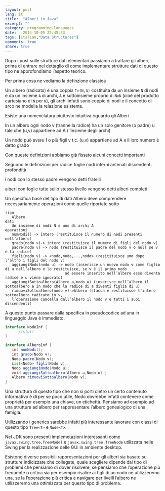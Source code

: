 ```yaml
---
layout: post
lang: it
title:  "Alberi in Java"
excerpt: ""
category: programming-languages
date:   2014-10-05 22:45:33
tags: [Italian,"Data Structures"]
comments: true
share: true
---
```

Dopo i post sulle strutture dati elementari passiamo a trattare gli alberi, prima di entrare nel dettaglio di come implementare strutture dati di questo tipo ne approfondiamo l’aspetto teorico.

Per prima cosa ne vediamo la definzione classica

Un albero (radicato) è una coppia `T=(N,A)` costituita da un insieme `N` di nodi e da un insieme `A` di archi, `A` è sottoinsieme proprio di `NxN` (cioè del prodotto cartesiano di `N` per `N`), gli archi infatti sono coppie di nodi e il concetto di arco ne modella la relazione esistente.

Esiste una nomenclatura piuttosto intuitiva riguardo gli Alberi

In un albero ogni nodo v (tranne la radice) ha un solo genitore (o padre) u tale che (u,v) appartiene ad A (l’insieme degli archi)

Un nodo può avere 1 o più figli v t.c. (u,v) appartiene ad A e il loro numero è detto grado

Con queste definizioni abbiamo già fissato alcuni concetti importanti

Seguono le definizioni per 
radice
foglie
nodi interni
antenati
discendenti
profondità

i nodi con lo stesso padre vengono detti fratelli

alberi con foglie tutte sullo stesso livello vengono detti alberi completi

Un specifica base del tipo di dati Albero deve comprendere necessariamente operazioni come quelle riportate sotto
```
tipo
   Albero
dati
   Un insieme di nodi N e uno di archi A
operazioni
   numNodi() -> intero (restituisce il numero di nodi presenti nell’albero)
   grado(nodo v)-> intero (restituisce il numero di figli del nodo v)
   padre(nodo v) -> nodo (restituisce il padre del nodo v o null se v è la radice)
   figli(nodo v) -> <nodo,nodo,...,nodo> (resitituisce uno dopo l’altro i figli del nodo v)
   aggiungiNodo(nodo u) -> nodo (inserisce un nuovo nodo v come figlio di u nell’albero e lo restituisce, se v è il primo nodo 
                           ad essere inserito nell’albero esso diventa radice e u viene ignorato)
   aggiungiSottoalbero(Albero a,nodo u) (inserisce nell’albero il sottoalbero a in modo che la radice di a diventi figlia di u)
   rimuoviSottoalbero(nodo v)->Albero (stacca e restituisce l’intero sottoalbero radicato in v,
   l’operazione cancella dall’albero il nodo v e tutti i suoi discendenti)
```

A questo punto passare dalla specifica in pseudocodice ad una in linguaggio Java è immediato. 

```java
interface NodoInf {
      //stuff
}

interface AlberoInf {
   int numNodi();
   int grado(Nodo v);
   Nodo padre(Nodo v);
   List<Nodo> figli(Nodo v);
   Nodo aggiungiNodo(Nodo u);
   void aggiungiSottoalbero(Albero a,Nodo u) ;
   Albero rimuoviSottoalbero(Nodo v);
}
```

Una struttura di questo tipo che non si porti dietro un certo contenuto informativo è di per se poco utile, Nodo dovrebbe infatti contenere come proprietà per esempio una chiave, un etichettà. Pensiamo ad esempio ad una struttura ad albero per rappresentare l’albero genealogico di una famigla.

Utilizzando i generics sarebbe infatti più interessante lavorare con classi di questo tipo
`Tree<T>` e `Node<T>`.

Nel JDK sono presenti implemetazioni interessanti come `javax.swing.tree.TreeModel` e `javax.swing.tree.TreeNode` utilizzata nelle Swing per la realizzazione delle GUI in ambiente desktop.

Esistono diverse possibili rappresentazioni per gli alberi sia basate su strutture indicizzate che collegate, quale scegliere dipende dal tipo di problemi che pensiamo di dover risolvere, se pensiamo che l’operazione più frequente o critica sia per esempio risalire ai figli di un nodo ne utilizzeremo una, se la l’operazione più critica e navigare per livelli l’albero ne utilizzeremo una ottimizzata per questo tipo di problema.
